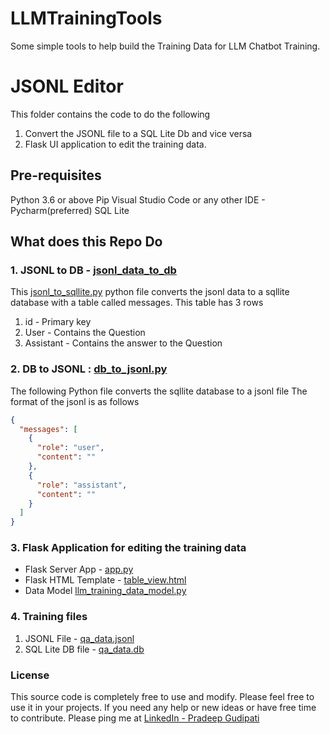 # LLMTrainingTools
Some simple tools to help build the Training Data for LLM Chatbot Training. 


# JSONL Editor

This folder contains the code to do the following

1. Convert the JSONL file to a SQL Lite Db and vice versa
2. Flask UI application to edit the training data.

## Pre-requisites

Python 3.6 or above
Pip
Visual Studio Code or any other IDE - Pycharm(preferred)
SQL Lite

## What does this Repo Do

### 1. JSONL to DB - [jsonl_data_to_db](jsonl_data_to_db)

This [jsonl_to_sqllite.py](jsonl_data_to_db%2Fjsonl_to_sqllite.py) python file converts the jsonl data to a sqllite
database with a table called messages. This table has 3 rows

1. id - Primary key
2. User - Contains the Question
3. Assistant - Contains the answer to the Question

### 2. DB to JSONL : [db_to_jsonl.py](jsonl_data_to_db%2Fdb_to_jsonl.py)

The following Python file converts the sqllite database to a jsonl file
The format of the jsonl is as follows

```json
{
  "messages": [
    {
      "role": "user",
      "content": ""
    },
    {
      "role": "assistant",
      "content": ""
    }
  ]
}
```

### 3. Flask Application for editing the training data

- Flask Server App - [app.py](app.py)
- Flask HTML Template - [table_view.html](templates%2Ftable_view.html)
- Data Model [llm_training_data_model.py](models%2Fllm_training_data_model.py)

### 4. Training files

1. JSONL File - [qa_data.jsonl](jsonl_data_to_db%2Fdata%2Fqa_data.jsonl)
2. SQL Lite DB file - [qa_data.db](jsonl_data_to_db%2Fdata%2Fqa_data.db)


### License
This source code is completely free to use and modify. Please feel free to use it in your projects.
If you need any help or new ideas or have free time to contribute. 
Please ping me at [LinkedIn - Pradeep Gudipati](https://www.linkedin.com/in/pradeepgudipati/)
